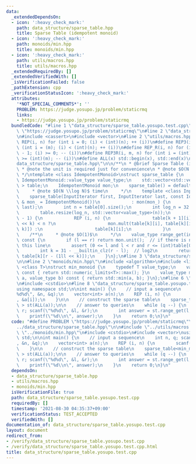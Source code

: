 ```yaml
---
data:
  _extendedDependsOn:
  - icon: ':heavy_check_mark:'
    path: data_structure/sparse_table.hpp
    title: Sparse Table (idempotent monoid)
  - icon: ':heavy_check_mark:'
    path: monoids/min.hpp
    title: monoids/min.hpp
  - icon: ':heavy_check_mark:'
    path: utils/macros.hpp
    title: utils/macros.hpp
  _extendedRequiredBy: []
  _extendedVerifiedWith: []
  _isVerificationFailed: false
  _pathExtension: cpp
  _verificationStatusIcon: ':heavy_check_mark:'
  attributes:
    '*NOT_SPECIAL_COMMENTS*': ''
    PROBLEM: https://judge.yosupo.jp/problem/staticrmq
    links:
    - https://judge.yosupo.jp/problem/staticrmq
  bundledCode: "#line 1 \"data_structure/sparse_table.yosupo.test.cpp\"\n#define PROBLEM\
    \ \"https://judge.yosupo.jp/problem/staticrmq\"\n#line 2 \"data_structure/sparse_table.hpp\"\
    \n#include <cassert>\n#include <vector>\n#line 2 \"utils/macros.hpp\"\n#define\
    \ REP(i, n) for (int i = 0; (i) < (int)(n); ++ (i))\n#define REP3(i, m, n) for\
    \ (int i = (m); (i) < (int)(n); ++ (i))\n#define REP_R(i, n) for (int i = (int)(n)\
    \ - 1; (i) >= 0; -- (i))\n#define REP3R(i, m, n) for (int i = (int)(n) - 1; (i)\
    \ >= (int)(m); -- (i))\n#define ALL(x) std::begin(x), std::end(x)\n#line 5 \"\
    data_structure/sparse_table.hpp\"\n\n/**\n * @brief Sparse Table (idempotent monoid)\n\
    \ * @note the unit is required just for convenience\n * @note $O(N \\log N)$ space\n\
    \ */\ntemplate <class IdempotentMonoid>\nstruct sparse_table {\n    typedef typename\
    \ IdempotentMonoid::value_type value_type;\n    std::vector<std::vector<value_type>\
    \ > table;\n    IdempotentMonoid mon;\n    sparse_table() = default;\n\n    /**\n\
    \     * @note $O(N \\log N)$ time\n     */\n    template <class InputIterator>\n\
    \    sparse_table(InputIterator first, InputIterator last, const IdempotentMonoid\
    \ & mon_ = IdempotentMonoid())\n            : mon(mon_) {\n        table.emplace_back(first,\
    \ last);\n        int n = table[0].size();\n        int log_n = 32 - __builtin_clz(n);\n\
    \        table.resize(log_n, std::vector<value_type>(n));\n        REP (k, log_n\
    \ - 1) {\n            REP (i, n) {\n                table[k + 1][i] = i + (1ll\
    \ << k) < n ?\n                    mon.mult(table[k][i], table[k][i + (1ll <<\
    \ k)]) :\n                    table[k][i];\n            }\n        }\n    }\n\n\
    \    /**\n     * @note $O(1)$\n     */\n    value_type range_get(int l, int r)\
    \ const {\n        if (l == r) return mon.unit();  // if there is no unit, remove\
    \ this line\n        assert (0 <= l and l < r and r <= (int)table[0].size());\n\
    \        int k = 31 - __builtin_clz(r - l);  // log2\n        return mon.mult(table[k][l],\
    \ table[k][r - (1ll << k)]);\n    }\n};\n#line 3 \"data_structure/sparse_table.yosupo.test.cpp\"\
    \n\n#line 2 \"monoids/min.hpp\"\n#include <algorithm>\n#include <limits>\n\ntemplate\
    \ <class T>\nstruct min_monoid {\n    typedef T value_type;\n    value_type unit()\
    \ const { return std::numeric_limits<T>::max(); }\n    value_type mult(value_type\
    \ a, value_type b) const { return std::min(a, b); }\n};\n#line 6 \"data_structure/sparse_table.yosupo.test.cpp\"\
    \n#include <cstdio>\n#line 8 \"data_structure/sparse_table.yosupo.test.cpp\"\n\
    using namespace std;\n\nint main() {\n    // input a sequence\n    int n, q; scanf(\"\
    %d%d\", &n, &q);\n    vector<int> a(n);\n    REP (i, n) {\n        scanf(\"%d\"\
    , &a[i]);\n    }\n\n    // construct the sparse table\n    sparse_table<min_monoid<int>\
    \ > st(ALL(a));\n\n    // answer to queries\n    while (q --) {\n        int l,\
    \ r; scanf(\"%d%d\", &l, &r);\n        int answer = st.range_get(l, r);\n    \
    \    printf(\"%d\\n\", answer);\n    }\n    return 0;\n}\n"
  code: "#define PROBLEM \"https://judge.yosupo.jp/problem/staticrmq\"\n#include \"\
    ../data_structure/sparse_table.hpp\"\n\n#include \"../utils/macros.hpp\"\n#include\
    \ \"../monoids/min.hpp\"\n#include <cstdio>\n#include <vector>\nusing namespace\
    \ std;\n\nint main() {\n    // input a sequence\n    int n, q; scanf(\"%d%d\"\
    , &n, &q);\n    vector<int> a(n);\n    REP (i, n) {\n        scanf(\"%d\", &a[i]);\n\
    \    }\n\n    // construct the sparse table\n    sparse_table<min_monoid<int>\
    \ > st(ALL(a));\n\n    // answer to queries\n    while (q --) {\n        int l,\
    \ r; scanf(\"%d%d\", &l, &r);\n        int answer = st.range_get(l, r);\n    \
    \    printf(\"%d\\n\", answer);\n    }\n    return 0;\n}\n"
  dependsOn:
  - data_structure/sparse_table.hpp
  - utils/macros.hpp
  - monoids/min.hpp
  isVerificationFile: true
  path: data_structure/sparse_table.yosupo.test.cpp
  requiredBy: []
  timestamp: '2021-08-30 04:35:37+09:00'
  verificationStatus: TEST_ACCEPTED
  verifiedWith: []
documentation_of: data_structure/sparse_table.yosupo.test.cpp
layout: document
redirect_from:
- /verify/data_structure/sparse_table.yosupo.test.cpp
- /verify/data_structure/sparse_table.yosupo.test.cpp.html
title: data_structure/sparse_table.yosupo.test.cpp
---
```


